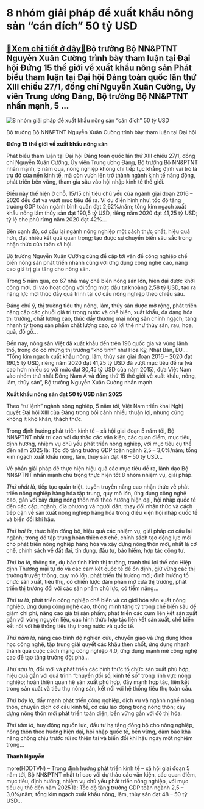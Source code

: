8 nhóm giải pháp để xuất khẩu nông sản “cán đích” 50 tỷ USD
===========================================================

[:gift:Xem chi tiết ở đây:gift:](https://hddtvn.com/8-nhom-giai-phap-de-xuat-khau-nong-san-can-dich-50-ty-usd/)Bộ trưởng Bộ NN&PTNT Nguyễn Xuân Cường trình bày tham luận tại Đại hội Đứng 15 thế giới về xuất khẩu nông sản Phát biểu tham luận tại Đại hội Đảng toàn quốc lần thứ XIII chiều 27/1, đồng chí Nguyễn Xuân Cường, Ủy viên Trung ương Đảng, Bộ trưởng Bộ NN&PTNT nhấn mạnh, 5 …
------------------------------------------------------------------------------------------------------------------------------------------------------------------------------------------------------------------------------------------------------------------------------





![8 nhóm giải pháp để xuất khẩu nông sản “cán đích” 50 tỷ USD](https://hddtvn.com/wp-content/uploads/2021/01/3025_bY_trYYng_cYYng_1.jpg "8 nhóm giải pháp để xuất khẩu nông sản “cán đích” 50 tỷ USD")


Bộ trưởng Bộ NN&PTNT Nguyễn Xuân Cường trình bày tham luận tại Đại hội



**Đứng 15 thế giới về xuất khẩu nông sản**


Phát biểu tham luận tại Đại hội Đảng toàn quốc lần thứ XIII chiều 27/1, đồng chí Nguyễn Xuân Cường, Ủy viên Trung ương Đảng, Bộ trưởng Bộ NN&PTNT nhấn mạnh, 5 năm qua, nông nghiệp không chỉ tiếp tục khẳng định vai trò là trụ đỡ của nền kinh tế, mà còn vươn lên trở thành ngành kinh tế năng động, phát triển bền vững, tham gia sâu vào hội nhập kinh tế thế giới.


Điều này thể hiện ở chỗ, 15/15 chỉ tiêu chủ yếu của ngành giai đoạn 2016 – 2020 đều đạt và vượt mục tiêu đề ra. Ví dụ điển hình như, tốc độ tăng trưởng GDP toàn ngành bình quân đạt 2,62%/năm; tổng kim ngạch xuất khẩu nông lâm thủy sản đạt 190,5 tỷ USD, riêng năm 2020 đạt 41,25 tỷ USD; tỷ lệ che phủ rừng năm 2020 đạt 42%…


Bên cạnh đó, cơ cấu lại ngành nông nghiệp một cách thực chất, hiệu quả hơn, đạt nhiều kết quả quan trọng; tạo được sự chuyển biến sâu sắc trong nhận thức của toàn xã hội.


Bộ trưởng Nguyễn Xuân Cường cũng đề cập tới vấn đề công nghiệp chế biến nông sản phát triển nhanh cùng với ứng dụng công nghệ cao, nâng cao giá trị gia tăng cho nông sản.


Trong 5 năm qua, có 67 nhà máy chế biến nông sản lớn, hiện đại được khởi công mới, đi vào hoạt động với tổng mức đầu tư khoảng 2,58 tỷ USD, tạo ra năng lực mới thúc đẩy quá trình tái cơ cấu nông nghiệp theo chiều sâu.


Đáng chú ý, thị trường tiêu thụ nông, lâm, thủy sản được mở rộng, phát triển nâng cấp các chuỗi giá trị trong nước và chế biến, xuất khẩu, đa dạng hóa thị trường, chất lượng cao, thúc đẩy thương mại nông sản chính ngạch; tăng nhanh tỷ trọng sản phẩm chất lượng cao, có lợi thế như thủy sản, rau, hoa, quả, đồ gỗ…


Đến nay, nông sản Việt đã xuất khẩu đến trên 196 quốc gia và vùng lãnh thổ, trong đó có những thị trường “khó tính” như Hoa Kỳ, Nhật Bản, EU…. “Tổng kim ngạch xuất khẩu nông, lâm, thủy sản giai đoạn 2016 – 2020 đạt 190,5 tỷ USD, riêng năm 2020 đạt 41,25 tỷ USD đã vượt mục tiêu đề ra (và cao hơn nhiều so với mức đạt 30,45 tỷ USD của năm 2015), đưa Việt Nam vào nhóm thứ nhất Đông Nam Á và đứng thứ 15 thế giới về xuất khẩu, nông, lâm, thủy sản”, Bộ trưởng Nguyễn Xuân Cường nhấn mạnh.


**Xuất khẩu nông sản đạt 50 tỷ USD năm 2025**


Theo “tư lệnh” ngành nông nghiệp, 5 năm tới, Việt Nam triển khai Nghị quyết Đại hội XIII của Đảng trong bối cảnh nhiều thuận lợi, nhưng cũng không ít khó khăn, thách thức.


Trong định hướng phát triển kinh tế – xã hội giai đoạn 5 năm tới, Bộ NN&PTNT nhất trí cao với dự thảo các văn kiện, các quan điểm, mục tiêu, định hướng, nhiệm vụ chủ yếu phát triển nông nghiệp, với mục tiêu cụ thể đến năm 2025 là: Tốc độ tăng trưởng GDP toàn ngành 2,5 – 3,0%/năm; tổng kim ngạch xuất khẩu nông, lâm, thủy sản đạt 48 – 50 tỷ USD…


Về phần giải pháp để thực hiện hiệu quả các mục tiêu đề ra, lãnh đạo Bộ NN&PTNT nhấn mạnh chú trọng thực hiện tốt 8 nhóm nhiệm vụ, giải pháp.


*Thứ nhất là,* tiếp tục quán triệt, tuyên truyền nâng cao nhận thức về phát triển nông nghiệp hàng hóa tập trung, quy mô lớn, ứng dụng công nghệ cao, gắn với xây dựng nông thôn mới theo hướng hiện đại, hội nhập quốc tế đến các cấp, ngành, địa phương và người dân; thay đổi nhận thức và cách tiếp cận về sản xuất nông nghiệp hàng hóa trong điều kiện hội nhập quốc tế và biến đổi khí hậu.


*Thứ hai là*, thực hiện đồng bộ, hiệu quả các nhiệm vụ, giải pháp cơ cấu lại ngành; trong đó tập trung hoàn thiện cơ chế, chính sách tạo động lực mới cho phát triển nông nghiệp hàng hóa và xây dựng nông thôn mới, nhất là cơ chế, chính sách về đất đai, tín dụng, đầu tư, bảo hiểm, hợp tác công tư.


*Thứ ba* *là,* thông tin, dự báo tình hình thị trường, tranh thủ lợi thế các Hiệp định Thương mại tự do và các cam kết quốc tế để ổn định, giữ vững các thị trường truyền thống, quy mô lớn, phát triển thị trường mới; định hướng tổ chức sản xuất, tiêu thụ, có chiến lược đàm phán mở cửa thị trường, phát triển thị trường đối với các sản phẩm chủ lực, có tiềm năng…


*Thứ tư* *là,* phát triển công nghiệp chế biến và cơ giới hóa sản xuất nông nghiệp, ứng dụng công nghệ cao, thông minh tăng tỷ trọng chế biến sâu để giảm chi phí, nâng cao giá trị sản phẩm; phát triển các cụm liên kết sản xuất gắn với vùng nguyên liệu, các hình thức hợp tác liên kết sản xuất, chế biến kết nối với hệ thống tiêu thụ trong nước và quốc tế.


*Thứ năm* *là,* nâng cao trình độ nghiên cứu, chuyển giao và ứng dụng khoa học công nghệ, tập trung giải quyết các khâu then chốt, ứng dụng nhanh thành quả cuộc cách mạng công nghiệp 4.0, ứng dụng mạnh mẽ công nghệ cao để tạo tăng trưởng đột phá…


*Thứ sáu* *là,* đổi mới và phát triển các hình thức tổ chức sản xuất phù hợp, hiệu quả gắn với quá trình “chuyển đổi số, kinh tế số” trong lĩnh vực nông nghiệp; hoàn thiện quan hệ sản xuất phù hợp, đẩy mạnh hợp tác, liên kết trong sản xuất và tiêu thụ nông sản, kết nối với hệ thống tiêu thụ toàn cầu.


*Thứ bảy* *là,* đẩy mạnh phát triển công nghiệp, dịch vụ và ngành nghề nông thôn, chuyển dịch cơ cấu kinh tế, cơ cấu lao động trong nông thôn; xây dựng nông thôn mới phát triển toàn diện, bền vững gắn với đô thị hóa.


*Thứ tám* *là,* huy động nguồn lực, đầu tư hạ tầng đồng bộ cho nông nghiệp, nông thôn theo hướng hiện đại, hội nhập quốc tế, bền vững, đảm bảo khả năng chống chịu trước rủi ro thiên tai và biến đổi khí hậu ngày một nghiêm trọng…




**Thanh Nguyễn**



more(HDDTVN) – Trong định hướng phát triển kinh tế – xã hội giai đoạn 5 năm tới, Bộ NN&PTNT nhất trí cao với dự thảo các văn kiện, các quan điểm, mục tiêu, định hướng, nhiệm vụ chủ yếu phát triển nông nghiệp, với mục tiêu cụ thể đến năm 2025 là: Tốc độ tăng trưởng GDP toàn ngành 2,5 – 3,0%/năm; tổng kim ngạch xuất khẩu nông, lâm, thủy sản đạt 48 – 50 tỷ USD…

